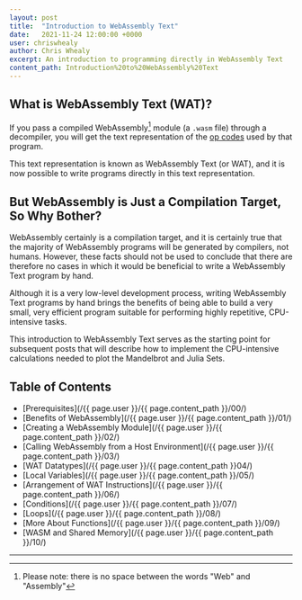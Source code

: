```yaml
---
layout: post
title:  "Introduction to WebAssembly Text"
date:   2021-11-24 12:00:00 +0000
user: chriswhealy
author: Chris Whealy
excerpt: An introduction to programming directly in WebAssembly Text
content_path: Introduction%20to%20WebAssembly%20Text
---
```


## What is WebAssembly Text (WAT)?

If you pass a compiled WebAssembly[^1] module (a `.wasm` file) through a decompiler, you will get the text representation of the [op codes](https://pengowray.github.io/wasm-ops/) used by that program.

This text representation is known as WebAssembly Text (or WAT), and it is now possible to write programs directly in this text representation.

## But WebAssembly is Just a Compilation Target, So Why Bother?

WebAssembly certainly is a compilation target, and it is certainly true that the majority of WebAssembly programs will be generated by compilers, not humans.  However, these facts should not be used to conclude that there are therefore no cases in which it would be beneficial to write a WebAssembly Text program by hand.

Although it is a very low-level development process, writing WebAssembly Text programs by hand brings the benefits of being able to build a very small, very efficient program suitable for performing highly repetitive, CPU-intensive tasks.

This introduction to WebAssembly Text serves as the starting point for subsequent posts that will describe how to implement the CPU-intensive calculations needed to plot the Mandelbrot and Julia Sets.

## Table of Contents

- [Prerequisites](/{{ page.user }}/{{ page.content_path }}/00/)
- [Benefits of WebAssembly](/{{ page.user }}/{{ page.content_path }}/01/)
- [Creating a WebAssembly Module](/{{ page.user }}/{{ page.content_path }}/02/)
- [Calling WebAssembly from a Host Environment](/{{ page.user }}/{{ page.content_path }}/03/)
- [WAT Datatypes](/{{ page.user }}/{{ page.content_path }}04/)
- [Local Variables](/{{ page.user }}/{{ page.content_path }}/05/)
- [Arrangement of WAT Instructions](/{{ page.user }}/{{ page.content_path }}/06/)
- [Conditions](/{{ page.user }}/{{ page.content_path }}/07/)
- [Loops](/{{ page.user }}/{{ page.content_path }}/08/)
- [More About Functions](/{{ page.user }}/{{ page.content_path }}/09/)
- [WASM and Shared Memory](/{{ page.user }}/{{ page.content_path }}/10/)




---
[^1]: Please note: there is no space between the words "Web" and "Assembly"
